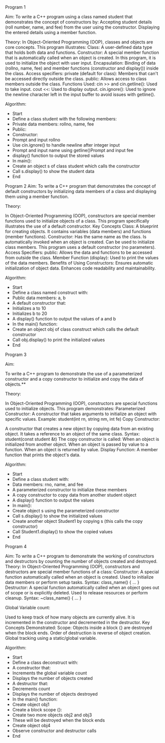 Program 1

Aim:
To write a C++ program using a class named student that demonstrates the concept of constructors by:
Accepting student details (roll number, name, and fee) from the user using the constructor.
Displaying the entered details using a member function.

 Theory:
In Object-Oriented Programming (OOP), classes and objects are core concepts. This program illustrates:
Class: A user-defined data type that holds both data and functions.
Constructor: A special member function that is automatically called when an object is created. In this program, it is used to initialize the object with user input.
Encapsulation: Binding of data (rollno, name, fee) and member functions (constructor and display()) inside the class.
Access specifiers:
private (default for class): Members that can't be accessed directly outside the class.
public: Allows access to class members outside the class.
Functions Used:
cin >> and cin.getline(): Used to take input.
cout <<: Used to display output.
cin.ignore(): Used to ignore the newline character left in the input buffer to avoid issues with getline().

 Algorithm:
- Start
- Define a class student with the following members:
- Private data members: rollno, name, fee
- Public:
- Constructor:
- Prompt and input rollno
- Use cin.ignore() to handle newline after integer input
- Prompt and input name using getline()Prompt and input fee
- display() function to output the stored values
- In main():
- Create an object s of class student which calls the constructor
- Call s.display() to show the student data
- End

Program 2
Aim:
To write a C++ program that demonstrates the concept of default constructors by initializing data members of a class and displaying them using a member function.

Theory:

In Object-Oriented Programming (OOP), constructors are special member functions used to initialize objects of a class. This program specifically illustrates the use of a default constructor.
Key Concepts
Class: A blueprint for creating objects. It contains variables (data members) and functions (member functions).
Constructor:
Has the same name as the class.
Is automatically invoked when an object is created.
Can be used to initialize class members.
This program uses a default constructor (no parameters).
Access Specifiers:
public: Allows the data and functions to be accessed from outside the class.
Member Function (display):
Used to print the values of the data members.
Benefits of Using Constructors:
Ensures automatic initialization of object data.
Enhances code readability and maintainability.

 Algorithm:
-  Start
- Define a class named construct with:
- Public data members: a, b
- A default constructor that:
- Initializes a to 10
- Initializes b to 20
- A display() function to output the values of a and b
- In the main() function:
- Create an object obj of class construct which calls the default constructor
- Call obj.display() to print the initialized values
- End

Program 3

Aim:

To write a C++ program to demonstrate the use of a parameterized constructor and a copy constructor to initialize and copy the data of objects.**

 Theory:

In Object-Oriented Programming (OOP), constructors are special functions used to initialize objects. This program demonstrates:
 Parameterized Constructor:
A constructor that takes arguments to initialize an object with specific values.
Example:
student(int rn, string nm, int fe)
 Copy Constructor:

A constructor that creates a new object by copying data from an existing object.
It takes a reference to an object of the same class.
Syntax:
student(const student &t)
The copy constructor is called:
When an object is initialized from another object.
When an object is passed by value to a function.
When an object is returned by value.
 Display Function:
 A member function that prints the object's data.

Algorithm:
- Start
- Define a class student with:
- Data members: rno, name, and fee
- A parameterized constructor to initialize these members
- A copy constructor to copy data from another student object
- A display() function to output the values
- In main():
- Create object s using the parameterized constructor
- Call s.display() to show the initialized values
- Create another object Student1 by copying s (this calls the copy constructor)
- Call Student1.display() to show the copied values
- End

Program 4


Aim:
To write a C++ program to demonstrate the working of constructors and destructors by counting the number of objects created and destroyed.
Theory:
In Object-Oriented Programming (OOP), constructors and destructors are special member functions of a class:
Constructor:
A special function automatically called when an object is created.
Used to initialize data members or perform setup tasks.
Syntax:
class_name() { ... }
Destructor:
A special function automatically called when an object goes out of scope or is explicitly deleted.
Used to release resources or perform cleanup.
Syntax:
~class_name() { ... }

 Global Variable count:

Used to keep track of how many objects are currently alive.
It is incremented in the constructor and decremented in the destructor.
 Key Concepts Demonstrated:
Scope: Objects inside a block {} are destroyed when the block ends.
Order of destruction is reverse of object creation.
Global tracking using a static/global variable.

 Algorithm:
- Start
- Define a class deconstruct with:
- A constructor that:
-  Increments the global variable count
- Displays the number of objects created
- A destructor that:
- Decrements count
- Displays the number of objects destroyed
- In the main() function:
- Create object obj1
- Create a block scope {}:
- Create two more objects obj2 and obj3
- These will be destroyed when the block ends
- Create object obj4
-  Observe constructor and destructor calls
- End
